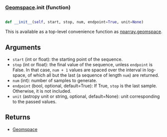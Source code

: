 ### [Geomspace](Geomspace.md).__init__ (function)


```py

def __init__(self, start, stop, num, endpoint=True, unit=None)

```



This is available as a top-level convenience function as [nparray.geomspace](nparray.geomspace.md).

Arguments
------------
* `start` (int or float): the starting point of the sequence.
* `stop` (int or float): the final value of the sequence, unless `endpoint`
    is False.  In that case, ``num + 1`` values are spaced over the
    interval in log-space, of which all but the last (a sequence of
    length `num`) are returned.
* `num` (int): number of samples to generate.
* `endpoint` (bool, optional, default=True): If True, `stop` is the last
    sample. Otherwise, it is not included.
* `unit` (astropy unit or string, optional, default=None): unit
  corresponding to the passed values.

Returns
-----------
* [Geomspace](Geomspace.md)

